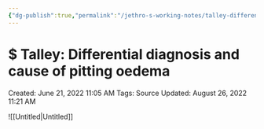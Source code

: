 ```yaml
---
{"dg-publish":true,"permalink":"/jethro-s-working-notes/talley-differential-diagnosis-and-cause-of-pitti/","dgPassFrontmatter":true}
---
```



# $ Talley: Differential diagnosis and cause of pitting oedema

Created: June 21, 2022 11:05 AM
Tags: Source
Updated: August 26, 2022 11:21 AM

![[Untitled\|Untitled]]